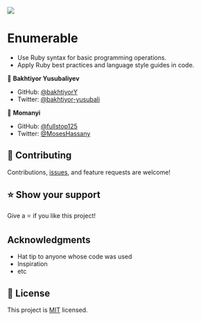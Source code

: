 ![](https://img.shields.io/badge/Microverse-blueviolet)

# Enumerable
- Use Ruby syntax for basic programming operations.
- Apply Ruby best practices and language style guides in code.

👤 **Bakhtiyor Yusubaliyev**
- GitHub: [@bakhtiyorY](https://github.com/githubhandle)
- Twitter: [@bakhtiyor-yusubali](https://twitter.com/twitterhandle)

👤 **Momanyi**
- GitHub: [@fullstop125](https://github.com/fullstop125)
- Twitter: [@MosesHassany](https://twitter.com/MosesHassany)

## 🤝 Contributing

Contributions, [issues](https://github.com/username-forGithub/vet_clinic/issues), and feature requests are welcome!

## ⭐️ Show your support

Give a ⭐️ if you like this project!

## Acknowledgments

- Hat tip to anyone whose code was used
- Inspiration
- etc

## 📝 License

This project is [MIT](./MIT.md) licensed.
